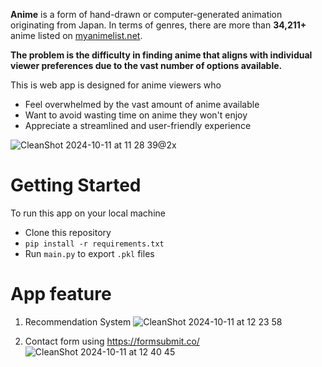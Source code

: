 **Anime** is a form of hand-drawn or computer-generated animation originating from Japan. In terms of genres, there are more than **34,211+** anime listed on [myanimelist.net](https://myanimelist.net/anime.php).

**The problem is the difficulty in finding anime that aligns with individual viewer preferences due to the vast number of options available.** 

This is web app is designed for anime viewers who

- Feel overwhelmed by the vast amount of anime available
- Want to avoid wasting time on anime they won't enjoy
- Appreciate a streamlined and user-friendly experience

![CleanShot 2024-10-11 at 11 28 39@2x](https://github.com/user-attachments/assets/4486e727-2c4b-43df-add7-2cd2b4781311)


# Getting Started

To run this app on your local machine

- Clone this repository
- `pip install -r requirements.txt`
- Run `main.py` to export `.pkl` files

# App feature

1. Recommendation System
![CleanShot 2024-10-11 at 12 23 58](https://github.com/user-attachments/assets/3b96849f-49fe-499a-aa5a-c5001c1f8e06)

2. Contact form using https://formsubmit.co/
![CleanShot 2024-10-11 at 12 40 45](https://github.com/user-attachments/assets/4fbabdcc-c7cc-4fa1-8196-13045a668b33)
